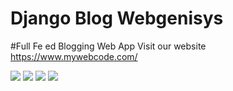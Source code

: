 # Django Blog Webgenisys
#Full Fe ed Blogging Web App Visit our website https://www.mywebcode.com/

<p align="left">
    <a href="https://github.com/dkyadavweb/django-blog-wbgenisys/issues" alt="Issues">
        <img src="https://img.shields.io/github/issues/dkyadavweb/django-blog-wbgenisys" /></a>
    <a href="https://github.com/dkyadavweb/django-blog-wbgenisys/pulls" alt="Pull Requests">
        <img src="https://img.shields.io/github/issues-pr/dkyadavweb/django-blog-wbgenisys" /></a>
    <a href="https://github.com/dkyadavweb/django-blog-wbgenisys/network/members" alt="Forks">
        <img src="https://img.shields.io/github/forks/dkyadavweb/django-blog-wbgenisys" /></a>
    <a href="https://github.com/dkyadavweb/django-blog-wbgenisys/stargazers" alt="Stars">
        <img src="https://img.shields.io/github/stars/dkyadavweb/django-blog-wbgenisys" /></a>
</p>
